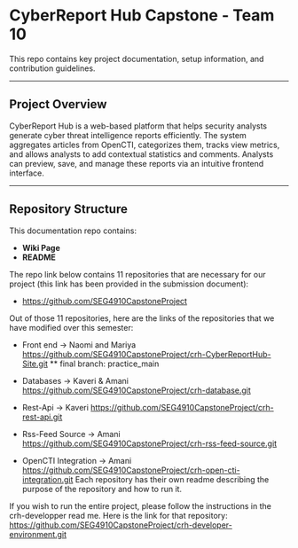 # CyberReport Hub Capstone - Team 10

This repo contains key project documentation, setup information, and contribution guidelines.

---

## Project Overview

CyberReport Hub is a web-based platform that helps security analysts generate cyber threat intelligence reports efficiently. The system aggregates articles from OpenCTI, categorizes them, tracks view metrics, and allows analysts to add contextual statistics and comments. Analysts can preview, save, and manage these reports via an intuitive frontend interface.

---

## Repository Structure

This documentation repo contains:
- **Wiki Page** 
- **README**

The repo link below contains 11 repositories that are necessary for our project (this link has been provided in the submission document):
- https://github.com/SEG4910CapstoneProject

Out of those 11 repositories, here are the links of the repositories that we have modified over this semester:

- Front end -> Naomi and Mariya
    https://github.com/SEG4910CapstoneProject/crh-CyberReportHub-Site.git
    ** final branch: practice_main
  
- Databases -> Kaveri & Amani
    https://github.com/SEG4910CapstoneProject/crh-database.git

- Rest-Api -> Kaveri
   https://github.com/SEG4910CapstoneProject/crh-rest-api.git

- Rss-Feed Source -> Amani
    https://github.com/SEG4910CapstoneProject/crh-rss-feed-source.git

- OpenCTI Integration -> Amani
    https://github.com/SEG4910CapstoneProject/crh-open-cti-integration.git
Each repository has their own readme describing the purpose of the repository and how to run it.

If you wish to run the entire project, please follow the instructions in the crh-developper read me. Here is the link for that repository:
  https://github.com/SEG4910CapstoneProject/crh-developer-environment.git



